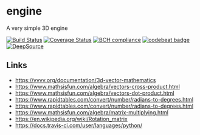 # engine
A very simple 3D engine

[![Build Status](https://travis-ci.org/Nachtfeuer/engine.svg?branch=master)](https://travis-ci.org/Nachtfeuer/engine)
[![Coverage Status](https://coveralls.io/repos/github/Nachtfeuer/engine/badge.svg?branch=master)](https://coveralls.io/github/Nachtfeuer/engine?branch=master)
[![BCH compliance](https://bettercodehub.com/edge/badge/Nachtfeuer/engine?branch=master)](https://bettercodehub.com/)
[![codebeat badge](https://codebeat.co/badges/ddf9af2f-4072-43ab-82ed-f499ecdabbcd)](https://codebeat.co/projects/github-com-nachtfeuer-engine-master)
[![DeepSource](https://static.deepsource.io/deepsource-badge-light.svg)](https://deepsource.io/gh/Nachtfeuer/engine/?ref=repository-badge)

## Links

 - https://vvvv.org/documentation/3d-vector-mathematics
 - https://www.mathsisfun.com/algebra/vectors-cross-product.html
 - https://www.mathsisfun.com/algebra/vectors-dot-product.html
 - https://www.rapidtables.com/convert/number/radians-to-degrees.html
 - https://www.rapidtables.com/convert/number/radians-to-degrees.html
 - https://www.mathsisfun.com/algebra/matrix-multiplying.html 
 - https://en.wikipedia.org/wiki/Rotation_matrix
 - https://docs.travis-ci.com/user/languages/python/
